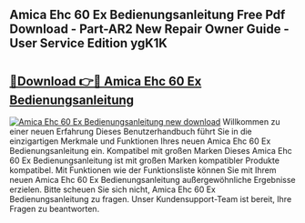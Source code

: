 ## Amica Ehc 60 Ex Bedienungsanleitung Free Pdf Download - Part-AR2 New Repair Owner Guide - User Service Edition ygK1K

# <h2><a href="http://df4cch.blite.top/?on=Amica+Ehc+60+Ex+Bedienungsanleitung">🔗Download 👉🔴 Amica Ehc 60 Ex Bedienungsanleitung</a></h2>

[![Amica Ehc 60 Ex Bedienungsanleitung new download](https://i.imgur.com/lujVjoI.png)](http://df4cch.blite.top/?on=Amica+Ehc+60+Ex+Bedienungsanleitung)
Willkommen zu einer neuen Erfahrung Dieses Benutzerhandbuch führt Sie in die einzigartigen Merkmale und Funktionen Ihres neuen Amica Ehc 60 Ex Bedienungsanleitung ein. Kompatibel mit großen Marken Dieses Amica Ehc 60 Ex Bedienungsanleitung ist mit großen Marken kompatibler Produkte kompatibel. Mit Funktionen wie der Funktionsliste können Sie mit Ihrem neuen Amica Ehc 60 Ex Bedienungsanleitung außergewöhnliche Ergebnisse erzielen. Bitte scheuen Sie sich nicht, Amica Ehc 60 Ex Bedienungsanleitung zu fragen. Unser Kundensupport-Team ist bereit, Ihre Fragen zu beantworten.
